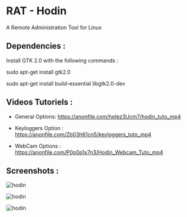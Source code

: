 # RAT - Hodin

A Remote Administration Tool for Linux

Dependencies : 
-------------
Install GTK 2.0 with the following commands : 

sudo apt-get install gtk2.0

sudo apt-get install build-essential libgtk2.0-dev

Videos Tutoriels :
----------------
 - General Options: https://anonfile.com/heIez3Ucm7/hodin_tuto_mp4
 
 - Keyloggers Option : https://anonfile.com/Zb03h61cn5/keyloggers_tuto_mp4
 
 - WebCam Options : https://anonfile.com/P0o0p1x7n3/Hodin_Webcam_Tuto_mp4

Screenshots :
------------

![hodin](https://hebergeur-images.com/up/3f711c0b4b3511142b4cf23a5ada6e95.png)

![hodin](https://hebergeur-images.com/up/7e49d4617c236c7e0e38746f22b9f6b7.png)

![hodin](https://hebergeur-images.com/up/132d6cc78d3fdf070486fd720a13cf6f.png)
